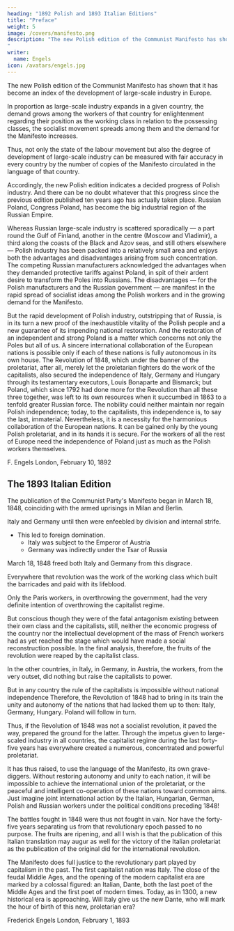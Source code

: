 ```yaml
---
heading: "1892 Polish and 1893 Italian Editions"
title: "Preface"
weight: 5
image: /covers/manifesto.png
description: "The new Polish edition of the Communist Manifesto has shown that it has become an index of the development of large-scale industry in Europe
"
writer:
  name: Engels
icon: /avatars/engels.jpg
---
```




<!-- The fact that a  has become necessary gives rise to various thoughts. -->

The new Polish edition of the Communist Manifesto has shown that it has become an index of the development of large-scale industry in Europe. 

In proportion as large-scale industry expands in a given country, the demand grows among the workers of that country for enlightenment regarding their position as the working class in relation to the possessing classes, the socialist movement spreads among them and the demand for the Manifesto increases. 

Thus, not only the state of the labour movement but also the degree of development of large-scale industry can be measured with fair accuracy in every country by the number of copies of the Manifesto circulated in the language of that country.

Accordingly, the new Polish edition indicates a decided progress of Polish industry. And there can be no doubt whatever that this progress since the previous edition published ten years ago has actually taken place. Russian Poland, Congress Poland, has become the big industrial region of the Russian Empire. 

Whereas Russian large-scale industry is scattered sporadically — a part round the Gulf of Finland, another in the centre (Moscow and Vladimir), a third along the coasts of the Black and Azov seas, and still others elsewhere — Polish industry has been packed into a relatively small area and enjoys both the advantages and disadvantages arising from such concentration. The competing Russian manufacturers acknowledged the advantages when they demanded protective tariffs against Poland, in spit of their ardent desire to transform the Poles into Russians. The disadvantages — for the Polish manufacturers and the Russian government — are manifest in the rapid spread of socialist ideas among the Polish workers and in the growing demand for the Manifesto.

But the rapid development of Polish industry, outstripping that of Russia, is in its turn a new proof of the inexhaustible vitality of the Polish people and a new guarantee of its impending national restoration. And the restoration of an independent and strong Poland is a matter which concerns not only the Poles but all of us. A sincere international collaboration of the European nations is possible only if each of these nations is fully autonomous in its own house. The Revolution of 1848, which under the banner of the proletariat, after all, merely let the proletarian fighters do the work of the capitalists, also secured the independence of Italy, Germany and Hungary through its testamentary executors, Louis Bonaparte and Bismarck; but Poland, which since 1792 had done more for the Revolution than all these three together, was left to its own resources when it succumbed in 1863 to a tenfold greater Russian force. The nobility could neither maintain nor regain Polish independence; today, to the capitalists, this independence is, to say the last, immaterial. Nevertheless, it is a necessity for the harmonious collaboration of the European nations. It can be gained only by the young Polish proletariat, and in its hands it is secure. For the workers of all the rest of Europe need the independence of Poland just as much as the Polish workers themselves.

F. Engels
London, February 10, 1892

 

## The 1893 Italian Edition

The publication of the Communist Party's Manifesto began in March 18, 1848, coinciding with the armed uprisings in Milan and Berlin. 

Italy and Germany until then were enfeebled by division and internal strife. 
- This led to foreign domination. 
  - Italy was subject to the Emperor of Austria
  - Germany was indirectly under the Tsar of Russia

March 18, 1848 freed both Italy and Germany from this disgrace.

<!-- ; if from 1848 to 1871 these two great nations were reconstituted and somehow again put on their own, it was as Karl Marx used to say, because the men who suppressed the Revolution of 1848 were, nevertheless, its testamentary executors in spite of themselves. -->

Everywhere that revolution was the work of the working class which built the barricades and paid with its lifeblood. 

Only the Paris workers, in overthrowing the government, had the very definite intention of overthrowing the capitalist regime. 

But conscious though they were of the fatal antagonism existing between their own class and the capitalists, still, neither the economic progress of the country nor the intellectual development of the mass of French workers had as yet reached the stage which would have made a social reconstruction possible. In the final analysis, therefore, the fruits of the revolution were reaped by the capitalist class. 

In the other countries, in Italy, in Germany, in Austria, the workers, from the very outset, did nothing but raise the capitalists to power. 

But in any country the rule of the capitalists is impossible without national independence Therefore, the Revolution of 1848 had to bring in its train the unity and autonomy of the nations that had lacked them up to then: Italy, Germany, Hungary. Poland will follow in turn.

Thus, if the Revolution of 1848 was not a socialist revolution, it paved the way, prepared the ground for the latter. Through the impetus given to large-scaled industry in all countries, the capitalist regime during the last forty-five years has everywhere created a numerous, concentrated and powerful proletariat. 

It has thus raised, to use the language of the Manifesto, its own grave-diggers. Without restoring autonomy and unity to each nation, it will be impossible to achieve the international union of the proletariat, or the peaceful and intelligent co-operation of these nations toward common aims. Just imagine joint international action by the Italian, Hungarian, German, Polish and Russian workers under the political conditions preceding 1848!

The battles fought in 1848 were thus not fought in vain. Nor have the forty-five years separating us from that revolutionary epoch passed to no purpose. The fruits are ripening, and all I wish is that the publication of this Italian translation may augur as well for the victory of the Italian proletariat as the publication of the original did for the international revolution.

The Manifesto does full justice to the revolutionary part played by capitalism in the past. The first capitalist nation was Italy. The close of the feudal Middle Ages, and the opening of the modern capitalist era are marked by a colossal figured: an Italian, Dante, both the last poet of the Middle Ages and the first poet of modern times. Today, as in 1300, a new historical era is approaching. Will Italy give us the new Dante, who will mark the hour of birth of this new, proletarian era?

Frederick Engels
London, February 1, 1893
